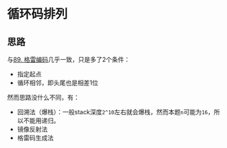 # 循环码排列

## 思路

与[89. 格雷编码](https://leetcode-cn.com/problems/gray-code/)几乎一致，只是多了2个条件：

- 指定起点
- 循环相邻，即头尾也是相差1位

然而思路没什么不同，有：

- 回溯法（爆栈）：一般stack深度`2^10`左右就会爆栈，然而本题`n`可能为`16`，所以不能用递归。
- 镜像反射法
- 格雷码生成法
